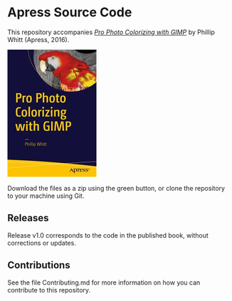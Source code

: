 # Apress Source Code

This repository accompanies [*Pro Photo Colorizing with GIMP*](http://www.apress.com/9781484219485) by Phillip Whitt (Apress, 2016).

![Cover image](9781484219485.jpg)

Download the files as a zip using the green button, or clone the repository to your machine using Git.

## Releases

Release v1.0 corresponds to the code in the published book, without corrections or updates.

## Contributions

See the file Contributing.md for more information on how you can contribute to this repository.
